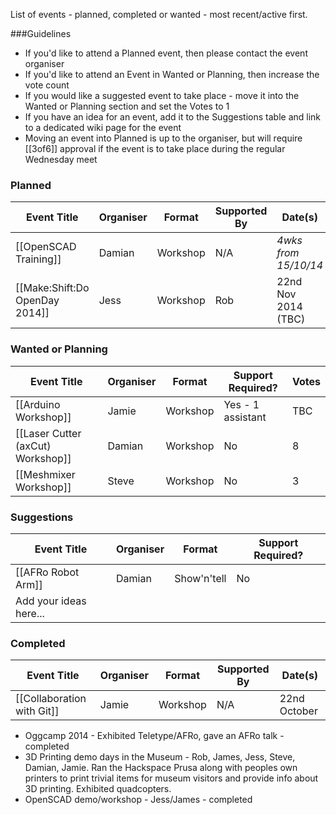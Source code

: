 List of events - planned, completed or wanted - most recent/active first.  

###Guidelines
* If you'd like to attend a Planned event, then please contact the event organiser
* If you'd like to attend an Event in Wanted or Planning, then increase the vote count
* If you would like a suggested event to take place - move it into the Wanted or Planning section and set the Votes to 1 
* If you have an idea for an event, add it to the Suggestions table and link to a dedicated wiki page for the event
* Moving an event into Planned is up to the organiser, but will require [[3of6]] approval if the event is to take place during the regular Wednesday meet

### Planned

| Event Title                       | Organiser   | Format      | Supported By      | Date(s)
| --------------------------------- | ----------- | ----------- | ----------------- | --------------------
| [[OpenSCAD Training]]             | Damian      | Workshop    | N/A               | *4wks from 15/10/14*
| [[Make:Shift:Do OpenDay 2014]]    | Jess        | Workshop    | Rob               | 22nd Nov 2014 (TBC)


### Wanted or Planning

| Event Title                       | Organiser   | Format      | Support Required? | Votes |
| --------------------------------- | ----------- | ----------- | ----------------- | ----- |
| [[Arduino Workshop]]              | Jamie       | Workshop    | Yes - 1 assistant | TBC   |
| [[Laser Cutter (axCut) Workshop]] | Damian      | Workshop    | No                | 8     |
| [[Meshmixer Workshop]]            | Steve       | Workshop    | No                | 3     |

### Suggestions

| Event Title                       | Organiser  | Format      | Support Required? |
| --------------------------------- | ---------- | ----------- | ----------------- |
| [[AFRo Robot Arm]]                | Damian     | Show'n'tell | No                |
| Add your ideas here...            |            |             |                   |


### Completed

| Event Title                       | Organiser   | Format      | Supported By      | Date(s)
| --------------------------------- | ----------- | ----------- | ----------------- | --------------------
| [[Collaboration with Git]]        | Jamie       | Workshop    | N/A               | 22nd October

* Oggcamp 2014 - Exhibited Teletype/AFRo, gave an AFRo talk - completed
* 3D Printing demo days in the Museum - Rob, James, Jess, Steve, Damian, Jamie.  Ran the Hackspace Prusa along with peoples own printers to print trivial items for museum visitors and provide info about 3D printing.  Exhibited quadcopters.
* OpenSCAD demo/workshop - Jess/James - completed
